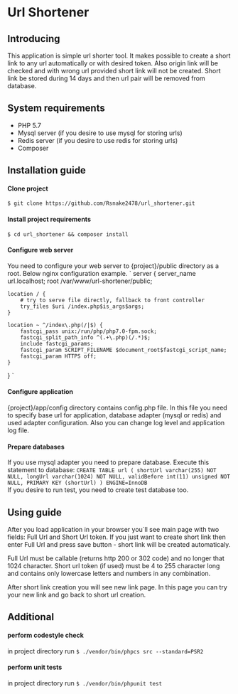 # Url Shortener #

## Introducing ##

This application is simple url shorter tool. It makes possible 
to create a short link to any url automatically or with desired token.
Also origin link will be checked and with wrong url provided short link will not 
be created. Short link be stored during 14 days and then url pair 
will be removed from database. 

## System requirements ##

  * PHP 5.7 
  * Mysql server (if you desire to use mysql for storing urls)
  * Redis server (if you desire to use redis for storing urls)
  * Composer 

## Installation guide ##

#### Clone project ####

`$ git clone https://github.com/Rsnake2478/url_shortener.git`

#### Install project requirements ####
`$ cd url_shortener && composer install`

#### Configure web server ####

You need to configure your web server to {project}/public directory 
as a root. Below nginx configuration example.
`
server {
    server_name url.localhost;
    root /var/www/url-shortener/public;

    location / {
        # try to serve file directly, fallback to front controller
        try_files $uri /index.php$is_args$args;
    }

    location ~ ^/index\.php(/|$) {
        fastcgi_pass unix:/run/php/php7.0-fpm.sock;
        fastcgi_split_path_info ^(.+\.php)(/.*)$;
        include fastcgi_params;
        fastcgi_param SCRIPT_FILENAME $document_root$fastcgi_script_name;
        fastcgi_param HTTPS off;
    }
}
`

#### Configure application ####
{project}/app/config directory contains config.php file. In this file you need to specify base url for application,
database adapter (mysql or redis) and used adapter configuration. Also you can change log level and application log file.

#### Prepare databases ####

If you use mysql adapter you need to prepare database. Execute this statement to database:
`CREATE TABLE url (
  shortUrl varchar(255) NOT NULL,
  longUrl varchar(1024) NOT NULL,
  validBefore int(11) unsigned NOT NULL,
  PRIMARY KEY (shortUrl)
) ENGINE=InnoDB
`  
If you desire to run test, you need to create test database too.

## Using guide ##
After you load application in your browser you`ll see main page with two fields:
Full Url and Short Url token. If you just want to create short link then enter Full Url
and press save button - short link will be created automaticaly. 

Full Url must be callable (returns http 200 or 302 code) and no longer that 1024 character.
Short url token (if used) must be 4 to 255 character long and contains only lowercase letters and numbers in any combination.

After short link creation you will see new link page. In this page you can try your new link and go back to short url creation.
  

## Additional ##

#### perform codestyle check ###

in project directory run
`$ ./vendor/bin/phpcs src --standard=PSR2`

#### perform unit tests ###

in project directory run
`$ ./vendor/bin/phpunit test`
